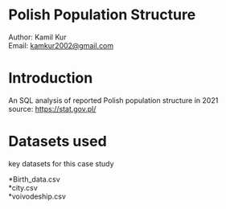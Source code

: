 # Polish Population Structure
Author: Kamil Kur <br/>
Email: kamkur2002@gmail.com

# Introduction
An SQL analysis of reported Polish population structure in 2021 <br/>
source: https://stat.gov.pl/

# Datasets used
key datasets for this case study<br/>

*Birth_data.csv<br/>
*city.csv<br/>
*voivodeship.csv<br/>


